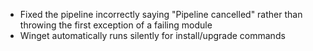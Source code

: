 *   Fixed the pipeline incorrectly saying "Pipeline cancelled" rather than throwing the first exception of a failing module
*   Winget automatically runs silently for install/upgrade commands
